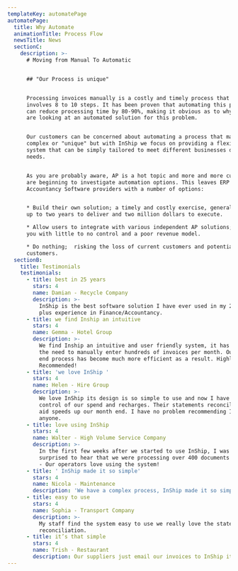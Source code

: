 ```yaml
---
templateKey: automatePage
automatePage:
  title: Why Automate
  animationTitle: Process Flow
  newsTitle: News
  sectionC:
    description: >-
      # Moving from Manual To Automatic


      ## "Our Process is unique"


      Processing invoices manually is a costly and timely process that typically
      involves 8 to 10 steps. It has been proven that automating this process
      can reduce processing time by 80-90%, making it obvious as to why business
      are looking at an automated solution for this problem.


      Our customers can be concerned about automating a process that may seem
      complex or "unique" but with InShip we focus on providing a flexible
      system that can be simply tailored to meet different businesses different
      needs.


      As you are probably aware, AP is a hot topic and more and more customers
      are beginning to investigate automation options. This leaves ERP and
      Accountancy Software providers with a number of options: 


      * Build their own solution; a timely and costly exercise, generally taking
      up to two years to deliver and two million dollars to execute.

      * Allow users to integrate with various independent AP solutions; leaving
      you with little to no control and a poor revenue model.

      * Do nothing;  risking the loss of current customers and potential new
      customers.
  sectionB:
    title: Testimonials
    testimonials:
      - title: best in 25 years
        stars: 4
        name: Damian - Recycle Company
        description: >-
          InShip is the best software solution I have ever used in my 25 years
          plus experience in Finance/Accountancy.
      - title: we find Inship an intuitive
        stars: 4
        name: Gemma - Hotel Group
        description: >-
          We find Inship an intuitive and user friendly system, it has removed
          the need to manually enter hundreds of invoices per month. Our month
          end process has become much more efficient as a result. Highly
          Recommended!
      - title: 'we love InShip '
        stars: 4
        name: Helen - Hire Group
        description: >-
          We love InShip its design is so simple to use and now I have full
          control of our spend and recharges. Their statements reconciliation
          aid speeds up our month end. I have no problem recommending InShip to
          anyone.
      - title: love using InShip
        stars: 4
        name: Walter - High Volume Service Company
        description: >-
          In the first few weeks after we started to use InShip, I was really
          surprised to hear that we were processing over 400 documents in a week
          - Our operators love using the system!
      - title: ' InShip made it so simple'
        stars: 4
        name: Nicola - Maintenance
        description: 'We have a complex process, InShip made it so simple'
      - title: easy to use
        stars: 4
        name: Sophia - Transport Company
        description: >-
          My staff find the system easy to use we really love the statement
          reconciliation.
      - title: it’s that simple
        stars: 4
        name: Trish - Restaurant
        description: Our suppliers just email our invoices to InShip it’s that simple.
---
```

